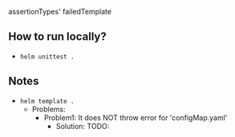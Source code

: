 assertionTypes' failedTemplate

## How to run locally?
* `helm unittest .`

## Notes
* `helm template .`
  * Problems:
    * Problem1: It does NOT throw error for 'configMap.yaml'
      * Solution: TODO:
